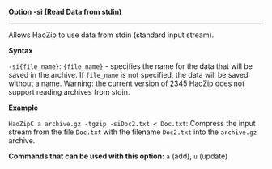﻿**Option -si (Read Data from stdin)**

--------------------------------------------------------------------------------

Allows HaoZip to use data from stdin (standard input stream).

**Syntax**

`-si{file_name}`: `{file_name}` - specifies the name for the data that will be saved in the archive. If `file_name` is not specified, the data will be saved without a name. Warning: the current version of 2345 HaoZip does not support reading archives from stdin.

**Example**

`HaoZipC a archive.gz -tgzip -siDoc2.txt < Doc.txt`: Compress the input stream from the file `Doc.txt` with the filename `Doc2.txt` into the `archive.gz` archive.

**Commands that can be used with this option:** `a` (add), `u` (update)

